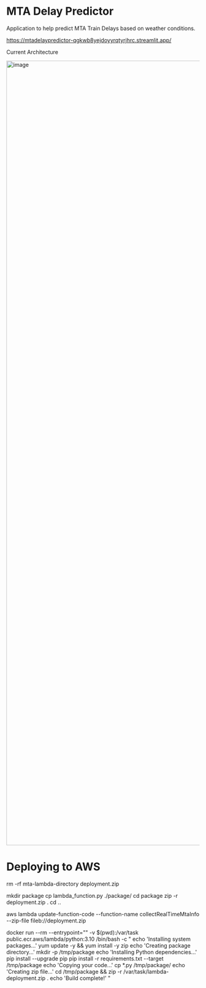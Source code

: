 # MTA Delay Predictor
Application to help predict MTA Train Delays based on weather conditions.

https://mtadelaypredictor-qgkwb8yejdoyyrqtyrjhrc.streamlit.app/


Current Architecture

<img width="1534" height="2047" alt="image" src="https://github.com/user-attachments/assets/ada4bd3c-256a-4645-bd6c-6b8cae6cb687" />

# Deploying to AWS
rm -rf mta-lambda-directory deployment.zip

mkdir package
cp lambda_function.py ./package/
cd package
zip -r deployment.zip .
cd ..

aws lambda update-function-code   --function-name collectRealTimeMtaInfo   --zip-file fileb://deployment.zip


docker run --rm --entrypoint="" -v $(pwd):/var/task public.ecr.aws/lambda/python:3.10   /bin/bash -c "
    echo 'Installing system packages...'
    yum update -y && yum install -y zip
    echo 'Creating package directory...'
    mkdir -p /tmp/package
    echo 'Installing Python dependencies...'
    pip install --upgrade pip
    pip install -r requirements.txt --target /tmp/package
    echo 'Copying your code...'
    cp *.py /tmp/package/
    echo 'Creating zip file...'
    cd /tmp/package && zip -r /var/task/lambda-deployment.zip .
    echo 'Build complete!'
  "
